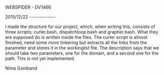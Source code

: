 WEBSPIDER - DV1466


2015/12/22 -------------

I made the structure for our project, which, when writing this, 
consists of three scripts; curler.bash, dispatchloop.bash and 
grapher.bash. What they are supposed do is written inside the 
files. The curler script is almost finished, need some more 
tinkering but extracts all the links from the parameter and 
stores it in the workinglist file. The description says that 
we should take two parameters, one for the domain, and a second 
one for the path. This is not yet implemented.

Nima Goniband
